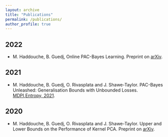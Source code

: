 ```yaml
---
layout: archive
title: "Publications"
permalink: /publications/
author_profile: true
---
```


## 2022
* M. Haddouche, B. Guedj, Online PAC-Bayes Learning. Preprint on [arXiv](https://arxiv.org/abs/2206.00024).

## 2021
* M. Haddouche, B. Guedj, O. Rivasplata and J. Shawe-Taylor. PAC-Bayes Unleashed: Generalisation Bounds with Unbounded Losses. [MDPI,Entropy, 2021](https://www.mdpi.com/1099-4300/23/10/1330). 

## 2020
* M. Haddouche, B. Guedj, O. Rivasplata and J. Shawe-Taylor. Upper and Lower Bounds on the Performance of Kernel PCA. Preprint on [arXiv](https://arxiv.org/abs/2012.10369).
